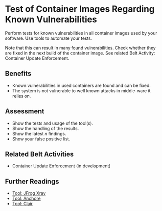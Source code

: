 # Test of Container Images Regarding Known Vulnerabilities

Perform tests for known vulnerabilities in all container images used by your software. Use tools to automate your tests.

Note that this can result in many found vulnerabilities. Check whether they are fixed in the next build of the container image. See related Belt Activity: Container Update Enforcement.

## Benefits

- Known vulnerabilities in used containers are found and can be fixed.
- The system is not vulnerable to well known attacks in middle-ware it relies on.

## Assessment

- Show the tests and usage of the tool(s).
- Show the handling of the results.
- Show the latest *n* findings.
- Show your false positive list.

## Related Belt Activities
 - Container Update Enforcement (in development)

## Further Readings
 - [Tool: JFrog Xray](https://jfrog.com/xray/)
 - [Tool: Anchore](https://anchore.com/)
 - [Tool: Clair](https://github.com/quay/clair/releases)
 
